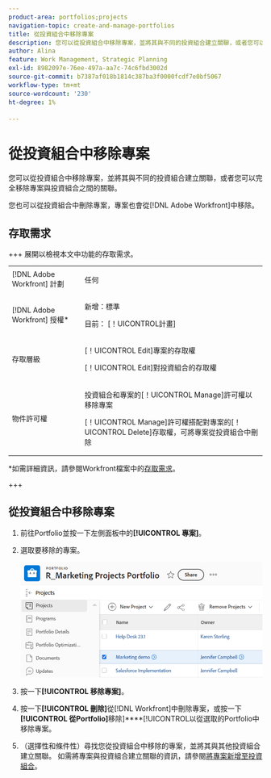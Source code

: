 ```yaml
---
product-area: portfolios;projects
navigation-topic: create-and-manage-portfolios
title: 從投資組合中移除專案
description: 您可以從投資組合中移除專案，並將其與不同的投資組合建立關聯，或者您可以完全移除專案與投資組合之間的關聯。
author: Alina
feature: Work Management, Strategic Planning
exl-id: 8982097e-76ee-497a-aa7c-74c6fbd3002d
source-git-commit: b7387af018b1814c387ba3f0000fcdf7e0bf5067
workflow-type: tm+mt
source-wordcount: '230'
ht-degree: 1%

---
```


# 從投資組合中移除專案

<!--Audited: 7/2024-->

您可以從投資組合中移除專案，並將其與不同的投資組合建立關聯，或者您可以完全移除專案與投資組合之間的關聯。

您也可以從投資組合中刪除專案，專案也會從[!DNL Adobe Workfront]中移除。

## 存取需求

+++ 展開以檢視本文中功能的存取需求。

<table style="table-layout:auto"> 
 <col> 
 <col> 
 <tbody> 
  <tr> 
   <td role="rowheader">[!DNL Adobe Workfront] 計劃</td> 
   <td> <p>任何</p> </td> 
  </tr> 
  <tr> 
   <td role="rowheader">[!DNL Adobe Workfront] 授權*</td> 
   <td> <p>新增：標準</p>
   <p>目前： [！UICONTROL計畫] </p> </td> 
  </tr> 
  <tr> 
   <td role="rowheader">存取層級</td> 
   <td> <p>[！UICONTROL Edit]專案的存取權</p> <p>[！UICONTROL Edit]對投資組合的存取權</p>  </td> 
  </tr> 
  <tr> 
   <td role="rowheader">物件許可權</td> 
   <td> <p>投資組合和專案的[！UICONTROL Manage]許可權以移除專案</p>
   <p>[！UICONTROL Manage]許可權搭配對專案的[！UICONTROL Delete]存取權，可將專案從投資組合中刪除</p> </td> 
  </tr> 
 </tbody> 
</table>

*如需詳細資訊，請參閱Workfront檔案中的[存取需求](/help/quicksilver/administration-and-setup/add-users/access-levels-and-object-permissions/access-level-requirements-in-documentation.md)。

+++

## 從投資組合中移除專案

1. 前往Portfolio並按一下左側面板中的&#x200B;**[!UICONTROL 專案]**。
1. 選取要移除的專案。 

   ![移除專案按鈕](assets/nwe-remove-projects-button-inside-portfolio-350x141.png)

1. 按一下&#x200B;**[!UICONTROL 移除專案]**。
1. 按一下&#x200B;**[!UICONTROL 刪除]**&#x200B;從[!DNL Workfront]中刪除專案，或按一下&#x200B;**[!UICONTROL 從Portfolio]**&#x200B;移除&#x200B;]****[!UICONTROL &#x200B;以從選取的Portfolio中移除專案。

1. （選擇性和條件性）尋找您從投資組合中移除的專案，並將其與其他投資組合建立關聯。 如需將專案與投資組合建立關聯的資訊，請參閱[將專案新增至投資組合](../../../manage-work/portfolios/create-and-manage-portfolios/add-projects-to-portfolios.md)。
